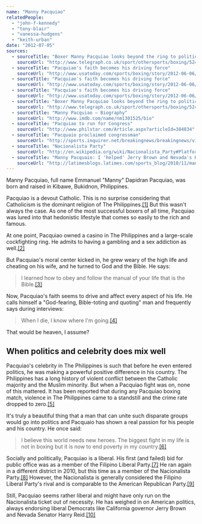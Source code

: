 ```yaml
---
name: "Manny Pacquiao"
relatedPeople:
  - "john-f-kennedy"
  - "tony-blair"
  - "vanessa-hudgens"
  - "keith-urban"
date: "2012-07-05"
sources:
  - sourceTitle: "Boxer Manny Pacquiao looks beyond the ring to politics after Ricky Hatton fight"
    sourceUrl: "http://www.telegraph.co.uk/sport/othersports/boxing/5243745/Boxer-Manny-Pacquiao-looks-beyond-the-ring-to-politics-after-Ricky-Hatton-fight.html"
  - sourceTitle: "Pacquiao's faith becomes his driving force"
    sourceUrl: "http://www.usatoday.com/sports/boxing/story/2012-06-06/Pacquiaos-faith-becomes-his-driving-force/55433236/1"
  - sourceTitle: "Pacquiao's faith becomes his driving force"
    sourceUrl: "http://www.usatoday.com/sports/boxing/story/2012-06-06/Pacquiaos-faith-becomes-his-driving-force/55433236/1"
  - sourceTitle: "Pacquiao's faith becomes his driving force"
    sourceUrl: "http://www.usatoday.com/sports/boxing/story/2012-06-06/Pacquiaos-faith-becomes-his-driving-force/55433236/1"
  - sourceTitle: "Boxer Manny Pacquiao looks beyond the ring to politics after Ricky Hatton fight"
    sourceUrl: "http://www.telegraph.co.uk/sport/othersports/boxing/5243745/Boxer-Manny-Pacquiao-looks-beyond-the-ring-to-politics-after-Ricky-Hatton-fight.html"
  - sourceTitle: "Manny Pacquiao – Biography"
    sourceUrl: "http://www.imdb.com/name/nm1301525/bio"
  - sourceTitle: "Pacquiao to run for Congress"
    sourceUrl: "http://www.philstar.com/Article.aspx?articleId=384834"
  - sourceTitle: "Pacquaio proclaimed congressman"
    sourceUrl: "http://sports.inquirer.net/breakingnews/breakingnews/view/20100514-269945/Pacquiao-proclaimed-congressman"
  - sourceTitle: "Nacionalista Party"
    sourceUrl: "http://en.wikipedia.org/wiki/Nacionalista_Party#Platform"
  - sourceTitle: "Manny Pacquaio: I 'helped' Jerry Brown and Nevada's Harry Reid win elections"
    sourceUrl: "http://latimesblogs.latimes.com/sports_blog/2010/11/manny-pacquiao-i-helped-jerry-brown-and-nevadas-harry-reid-win-elections-.html"
---
```


Manny Pacquiao, full name Emmanuel "Manny" Dapidran Pacquiao, was born and raised in Kibawe, Bukidnon, Philippines.

Pacquiao is a devout Catholic. This is no surprise considering that Catholicism is the dominant religion of The Philippines.<a class="source-citation" href="http://www.telegraph.co.uk/sport/othersports/boxing/5243745/Boxer-Manny-Pacquiao-looks-beyond-the-ring-to-politics-after-Ricky-Hatton-fight.html" title="Boxer Manny Pacquiao looks beyond the ring to politics after Ricky Hatton fight">[1]</a> But this wasn't always the case. As one of the most successful boxers of all time, Pacquiao was lured into that hedonistic lifestyle that comes so easily to the rich and famous.

At one point, Pacquiao owned a casino in The Philippines and a large-scale cockfighting ring. He admits to having a gambling and a sex addiction as well.<a class="source-citation" href="http://www.usatoday.com/sports/boxing/story/2012-06-06/Pacquiaos-faith-becomes-his-driving-force/55433236/1" title="Pacquiao&apos;s faith becomes his driving force">[2]</a>

But Pacquiao's moral center kicked in, he grew weary of the high life and cheating on his wife, and he turned to God and the Bible. He says:

>I learned how to obey and follow the manual of your life that is the Bible.<a class="source-citation" href="http://www.usatoday.com/sports/boxing/story/2012-06-06/Pacquiaos-faith-becomes-his-driving-force/55433236/1" title="Pacquiao&apos;s faith becomes his driving force">[3]</a>

Now, Pacquiao's faith seems to drive and affect every aspect of his life. He calls himself a "God-fearing, Bible-toting and quoting" man and frequently says during interviews:

>When I die, I know where I'm going.<a class="source-citation" href="http://www.usatoday.com/sports/boxing/story/2012-06-06/Pacquiaos-faith-becomes-his-driving-force/55433236/1" title="Pacquiao&apos;s faith becomes his driving force">[4]</a>

That would be heaven, I assume?


## When politics and celebrity does mix well

Pacquiao's celebrity in The Philippines is such that before he even entered politics, he was making a powerful positive difference in his country. The Philippines has a long history of violent conflict between the Catholic majority and the Muslim minority. But when a Pacquiao fight was on, none of this mattered. It has been reported that during any Pacquiao boxing match, violence in The Philippines came to a standstill and the crime rate dropped to zero.<a class="source-citation" href="http://www.telegraph.co.uk/sport/othersports/boxing/5243745/Boxer-Manny-Pacquiao-looks-beyond-the-ring-to-politics-after-Ricky-Hatton-fight.html" title="Boxer Manny Pacquiao looks beyond the ring to politics after Ricky Hatton fight">[5]</a>

It's truly a beautiful thing that a man that can unite such disparate groups would go into politics and Pacquaio has shown a real passion for his people and his country. He once said:

>I believe this world needs new heroes. The biggest fight in my life is not in boxing but it is now to end poverty in my country.<a class="source-citation" href="http://www.imdb.com/name/nm1301525/bio" title="Manny Pacquiao – Biography">[6]</a>

Socially and politically, Pacquiao is a liberal. His first (and failed) bid for public office was as a member of the Filipino Liberal Party.<a class="source-citation" href="http://www.philstar.com/Article.aspx?articleId=384834" title="Pacquiao to run for Congress">[7]</a> He ran again in a different district in 2010, but this time as a member of the Nacionalista Party.<a class="source-citation" href="http://sports.inquirer.net/breakingnews/breakingnews/view/20100514-269945/Pacquiao-proclaimed-congressman" title="Pacquaio proclaimed congressman">[8]</a> However, the Nacionalista is generally considered the Filipino Liberal Party's rival and is comparable to the American Republican Party.<a class="source-citation" href="http://en.wikipedia.org/wiki/Nacionalista_Party#Platform" title="Nacionalista Party">[9]</a>

Still, Pacquiao seems rather liberal and might have only run on the Nacionalista ticket out of necessity. He has weighed in on American politics, always endorsing liberal Democrats like California governor Jerry Brown and Nevada Senator Harry Reid.<a class="source-citation" href="http://latimesblogs.latimes.com/sports_blog/2010/11/manny-pacquiao-i-helped-jerry-brown-and-nevadas-harry-reid-win-elections-.html" title="Manny Pacquaio: I &apos;helped&apos; Jerry Brown and Nevada&apos;s Harry Reid win elections">[10]</a>